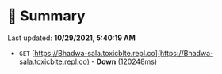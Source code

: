 # 📖 Summary
Last updated: **10/29/2021, 5:40:19 AM**

- `GET` [https://Bhadwa-sala.toxicblte.repl.co](https://Bhadwa-sala.toxicblte.repl.co) - **Down** (120248ms)
